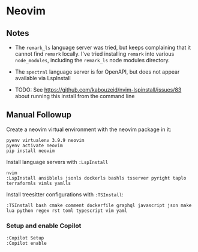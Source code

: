 # Neovim

## Notes

* The `remark_ls` language server was tried, but keeps complaining that it cannot
  find `remark` locally. I've tried installing `remark` into various
  `node_modules`, including the `remark_ls` node modules directory.

* The `spectral` language server is for OpenAPI, but does not appear available
  via LspInstall

* TODO: See https://github.com/kabouzeid/nvim-lspinstall/issues/83 about running this install from the command line


## Manual Followup

Create a neovim virtual environment with the neovim package in it:

```
pyenv virtualenv 3.9.9 neovim
pyenv activate neovim
pip install neovim
```

Install language servers with `:LspInstall`

```
nvim
:LspInstall ansiblels jsonls dockerls bashls tsserver pyright taplo terraformls vimls yamlls
```

Install treesitter configurations with `:TSInstall`:

```
:TSInstall bash cmake comment dockerfile graphql javascript json make lua python regex rst toml typescript vim yaml
```

### Setup and enable Copilot

```
:Copilot Setup
:Copilot enable
```
